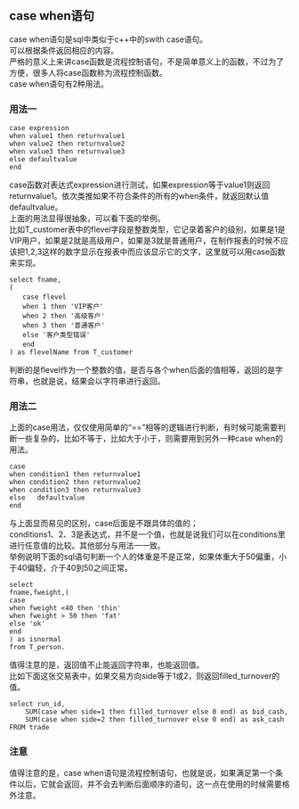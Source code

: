 ## case when语句
case when语句是sql中类似于c++中的swith case语句。   
可以根据条件返回相应的内容。   
严格的意义上来讲case函数是流程控制语句，不是简单意义上的函数，不过为了方便，很多人将case函数称为流程控制函数。    
case when语句有2种用法。   
### 用法一
```
case expression  
when value1 then returnvalue1   
when value2 then returnvalue2  
when value3 then returnvalue3  
else defaultvalue   
end   
```   
case函数对表达式expression进行测试，如果expression等于value1则返回returnvalue1。依次类推如果不符合条件的所有的when条件，就返回默认值defaultvalue。   
上面的用法显得很抽象，可以看下面的举例。  
比如T_customer表中的flevel字段是整数类型，它记录着客户的级别，如果是1是VIP用户，如果是2就是高级用户，如果是3就是普通用户，在制作报表的时候不应该把1,2,3这样的数字显示在报表中而应该显示它的文字，这里就可以用case函数来实现。   
```
select fname,
(
　　case flevel
　　when 1 then 'VIP客户'
　　when 2 then '高级客户'
　　when 3 then '普通客户'
　　else '客户类型错误'
　　end
) as flevelName from T_customer
```   
判断的是flevel作为一个整数的值，是否与各个when后面的值相等，返回的是字符串，也就是说，结果会以字符串进行返回。   
### 用法二
上面的case用法，仅仅使用简单的“==”相等的逻辑进行判断，有时候可能需要判断一些复杂的，比如不等于，比如大于小于，则需要用到另外一种case when的用法。  
```
case 
when condition1 then returnvalue1
when condition2 then returnvalue2
when condition3 then returnvalue3
else   defaultvalue
end
```   
与上面显而易见的区别，case后面是不跟具体的值的；   
conditions1、2、3是表达式，并不是一个值，也就是说我们可以在conditions里进行任意值的比较。其他部分与用法一一致。   
举例说明下面的sql语句判断一个人的体重是不是正常，如果体重大于50偏重，小于40偏轻，介于40到50之间正常。   
```
select
fname,fweight,(
case
when fweight <40 then 'thin'
when fweight > 50 then 'fat'
else 'ok'
end
) as isnormal
from T_person.
```   
值得注意的是，返回值不止能返回字符串，也能返回值。   
比如下面这张交易表中，如果交易方向side等于1或2，则返回filled_turnover的值。   
```
select run_id, 
	SUM(case when side=1 then filled_turnover else 0 end) as bid_cash,
	SUM(case when side=2 then filled_turnover else 0 end) as ask_cash
FROM trade   
```   
### 注意
值得注意的是，case when语句是流程控制语句，也就是说，如果满足第一个条件以后，它就会返回，并不会去判断后面顺序的语句，这一点在使用的时候需要格外注意。  